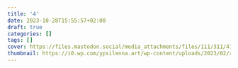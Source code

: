 ```yaml
---
title: '4'
date: 2023-10-28T15:55:57+02:00
draft: true
categories: []
tags: [] 
cover: https://files.mastodon.social/media_attachments/files/111/311/476/200/756/469/original/6381cad07aaeaf4a.jpg
thumbnail: https://i0.wp.com/ypsilenna.art/wp-content/uploads/2023/02/rallosameer-portrait.jpg
---
```

